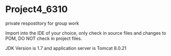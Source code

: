 # Project4_6310

private respostitory for group work

Import into the IDE of your choice, only check in source files and changes to POM, DO NOT check in project files.

JDK Version is 1.7 and application server is Tomcat 8.0.21
